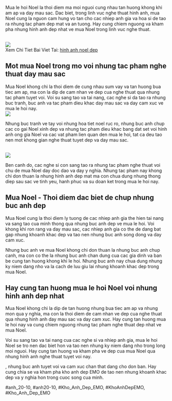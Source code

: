 <p>
		Mua le hoi Noel la thoi diem ma moi nguoi cung nhau tan huong khong khi am ap va day mau sac. Dac biet, trong linh vuc nghe thuat hinh anh, mua Noel cung la nguon cam hung vo tan cho cac nhiep anh gia va hoa si de tao ra nhung tac pham dep mat va an tuong. Hay cung chiem nguong va kham pha nhung hinh anh dep nhat ve mua Noel trong linh vuc nghe thuat.
	</p><br><img src="https://khoanhdepemo.com/wp-content/uploads/2024/12/image-1076-1024x538.png"></br>
Xem Chi Tiet Bai Viet Tai: <a href="https://khoanhdepemo.com/anh-noel/">hinh anh noel dep</a><h2>Mot mua Noel trong mo voi nhung tac pham nghe thuat day mau sac</h2><p>
		Mua Noel khong chi la thoi diem de cung nhau sum vay va tan huong bua tiec am ap, ma con la dip de cam nhan ve dep cua nghe thuat qua nhung tac pham tuyet voi. Voi su sang tao va tai nang, cac nghe si da tao ra nhung buc tranh, buc anh va tac pham dieu khac day mau sac va day cam xuc ve mua le hoi nay.
	<br><img src="https://khoanhdepemo.com/wp-content/uploads/2024/12/image-1066-1024x576.png"></br><p>
		Nhung buc tranh ve tay voi nhung hoa tiet noel ruc ro, nhung buc anh chup cac co gai Noel xinh dep va nhung tac pham dieu khac bang dat set voi hinh anh ong gia Noel va cac vat pham lien quan den mua le hoi, tat ca deu tao nen mot khong gian nghe thuat tuyet dep va day mau sac.
	</p><br><img src="https://khoanhdepemo.com/wp-content/uploads/2024/12/image-1070-1024x683.png"></br><p>
		Ben canh do, cac nghe si con sang tao ra nhung tac pham nghe thuat voi chu de mua Noel day doc dao va day y nghia. Nhung tac pham nay khong chi don thuan la nhung hinh anh dep mat ma con chua dung nhung thong diep sau sac ve tinh yeu, hanh phuc va su doan ket trong mua le hoi nay.
	<h2>Mua Noel - Thoi diem dac biet de chup nhung buc anh dep</h2><p>
		Mua Noel cung la thoi diem ly tuong de cac nhiep anh gia the hien tai nang va sang tao cua minh thong qua nhung buc anh dep ve mua le hoi. Voi khong khi ron rang va day mau sac, cac nhiep anh gia co the de dang bat gap nhung khoanh khac dep va tao nen nhung buc anh song dong va day cam xuc.
	</p><p>
		Nhung buc anh ve mua Noel khong chi don thuan la nhung buc anh chup canh, ma con co the la nhung buc anh chan dung cua cac gia dinh va ban be cung tan huong khong khi le hoi. Nhung buc anh nay chua dung nhung ky niem dang nho va la cach de luu giu lai nhung khoanh khac dep trong mua Noel.
	<h2>Hay cung tan huong mua le hoi Noel voi nhung hinh anh dep nhat</h2><p>
		Mua Noel khong chi la dip de tan huong nhung bua tiec am ap va nhung mon qua y nghia, ma con la thoi diem de cam nhan ve dep cua nghe thuat qua nhung hinh anh day mau sac va day cam xuc. Hay cung tan huong mua le hoi nay va cung chiem nguong nhung tac pham nghe thuat dep nhat ve mua Noel.
	</p><p>
		Voi su sang tao va tai nang cua cac nghe si va nhiep anh gia, mua le hoi Noel se tro nen dac biet hon va tao nen nhung ky niem dang nho trong long moi nguoi. Hay cung tan huong va kham pha ve dep cua mua Noel qua nhung hinh anh nghe thuat tuyet voi nay.
	</p><p>, nhung buc anh tuyet voi va cam xuc chan that dang cho don ban. Hay cung chia se va kham pha kho anh dep EMO de tao nen nhung khoanh khac dep va y nghia hon trong cuoc song cua minh.</p>
#anh_20-10, #anh20-10, #Kho_Anh_Dep_EMO, #KhoAnhDepEMO, #Kho_Anh_Dep_EMO
